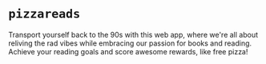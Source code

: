 # `pizzareads`
Transport yourself back to the 90s with this web app, where we're all about reliving the rad vibes while embracing our passion for books and reading. Achieve your reading goals and score awesome rewards, like free pizza!
